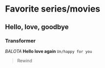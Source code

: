 # Favorite series/movies

## Hello, love, goodbye ##
### Transformer ###
*BALOTA* 
**Hello love again**
`Un/happy for you`
>  Rewind
